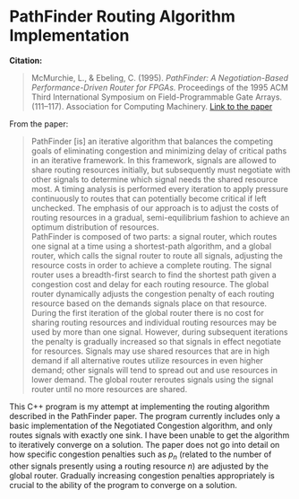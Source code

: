 # PathFinder Routing Algorithm Implementation

**Citation:**

> McMurchie, L., & Ebeling, C. (1995). *PathFinder: A Negotiation-Based Performance-Driven Router for FPGAs.* Proceedings of the 1995 ACM Third International Symposium on Field-Programmable Gate Arrays. (111–117). Association for Computing Machinery. [Link to the paper](https://dl.acm.org/doi/10.1145/201310.201328)

From the paper:

>PathFinder \[is\] an iterative algorithm that balances the competing goals of eliminating congestion and minimizing delay of critical paths in an iterative framework. In this framework, signals are allowed to share routing resources initially, but subsequently must negotiate with other signals to determine which signal needs the shared resource most. A timing analysis is performed every iteration to apply pressure continuously to routes that can potentially become critical if left unchecked. The emphasis of our approach is to adjust the costs of routing resources in a gradual, semi-equilibrium fashion to achieve an optimum distribution of resources.  
>PathFinder is composed of two parts: a signal router, which routes one signal at a time using a shortest-path algorithm, and a global router, which calls the signal router to route all signals, adjusting the resource costs in order to achieve a complete routing. The signal router uses a breadth-first search to find the shortest path given a congestion cost and delay for each routing resource. The global router dynamically adjusts the congestion penalty of each routing resource based on the demands signals place on that resource. During the first iteration of the global router there is no cost for sharing routing resources and individual routing resources may be used by more than one signal. However, during subsequent iterations the penalty is gradually increased so that signals in effect negotiate for resources. Signals may use shared resources that are in high demand if all alternative routes utilize resources in even higher demand; other signals will tend to spread out and use resources in lower demand. The global router reroutes signals using the signal router until no more resources are shared.

This C++ program is my attempt at implementing the routing algorithm described in the PathFinder paper. The program currently includes only a basic implementation of the Negotiated Congestion algorithm, and only routes signals with exactly one sink. I have been unable to get the algorithm to iteratively converge on a solution. The paper does not go into detail on how specific congestion penalties such as $p_n$ (related to the number of other signals presently using a routing resource $n$) are adjusted by the global router. Gradually increasing congestion penalties appropriately is crucial to the ability of the program to converge on a solution.
